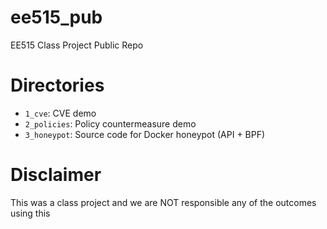 # ee515_pub
EE515 Class Project Public Repo

# Directories
- `1_cve`: CVE demo
- `2_policies`: Policy countermeasure demo
- `3_honeypot`: Source code for Docker honeypot (API + BPF)

# Disclaimer
This was a class project and we are NOT responsible any of the outcomes using this